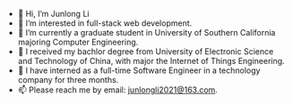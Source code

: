 - 👋 Hi, I’m Junlong Li
- 👀 I’m interested in full-stack web development.
- 🌱 I’m currently a graduate student in University of Southern California majoring Computer Engineering.
- 🌱 I received my bachlor degree from University of Electronic Science and Technology of China, with major the Internet of Things Engineering. 
- 💞️ I have interned as a full-time Software Engineer in a technology company for three months.
- 📫 Please reach me by email: junlongli2021@163.com.

<!---
JunlongL1/JunlongL1 is a ✨ special ✨ repository because its `README.md` (this file) appears on your GitHub profile.
You can click the Preview link to take a look at your changes.
--->

